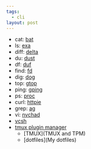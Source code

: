 ```yaml
---
tags:
  - cli
layout: post
---
```


* cat: [bat](https://github.com/sharkdp/bat)
* ls: [exa ](https://github.com/ogham/exa)
* diff: [delta](https://dandavison.github.io/delta/usage.html)
* du: [dust](https://github.com/bootandy/dust)
* df: [duf](https://github.com/muesli/duf)
* find: [fd](https://github.com/sharkdp/fd)
* dig: [dog](https://github.com/ogham/dog)
* top: [gtop](https://github.com/aksakalli/gtop)
* ping: [gping](https://github.com/orf/gping)
* ps: [proc](https://github.com/dalance/procs)
* curl: [httpie](https://github.com/httpie/httpie)
* grep: [ag](https://github.com/ggreer/the_silver_searcher)
* vi: [nvchad](https://nvchad.com/)
* [vcsh](https://github.com/RichiH/vcsh)
* [tmux plugin manager](https://github.com/tmux-plugins/tpm)
  * [TMUX](TMUX and TPM)
  * [dotfiles](My dotfiles)
